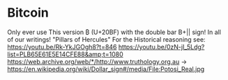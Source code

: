 # Bitcoin
Only ever use This version ₿ (U+20BF) with the double bar B+|| sign! In all of our writings! "Pillars of Hercules" For the Historical reasoning see: https://youtu.be/Rk-YkJGOgh8?t=846 https://youtu.be/0zN-jI_5Ldg?list=PLB65E61E5E14CFE88&amp;t=1080 https://web.archive.org/web/*/http://www.truthology.org.au -> https://en.wikipedia.org/wiki/Dollar_sign#/media/File:Potosi_Real.jpg
